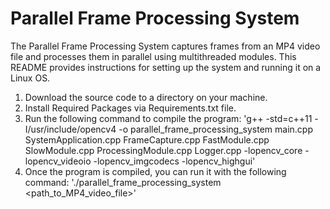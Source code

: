 # Parallel Frame Processing System

The Parallel Frame Processing System captures frames from an MP4 video file and processes them in parallel using multithreaded modules. This README provides instructions for setting up the system and running it on a Linux OS.

1. Download the source code to a directory on your machine.
2. Install Required Packages via Requirements.txt file.
3. Run the following command to compile the program:
'g++ -std=c++11 -I/usr/include/opencv4 -o parallel_frame_processing_system main.cpp SystemApplication.cpp FrameCapture.cpp FastModule.cpp SlowModule.cpp ProcessingModule.cpp Logger.cpp -lopencv_core -lopencv_videoio -lopencv_imgcodecs -lopencv_highgui'
4. Once the program is compiled, you can run it with the following command:
'./parallel_frame_processing_system <path_to_MP4_video_file>'
